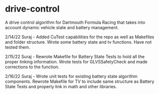 # drive-control
A drive control algorithm for Dartmouth Formula Racing that takes into account dynamic vehicle state and battery management.

2/14/22
Suraj - Added CuTest capabilities for the repo as well as Makefiles and folder structure. Wrote some battery state and tv functions. Have not tested them.

2/15/22
Suraj - Rewrote Makefile for Battery State Tests to hold all the proper linking information. Wrote tests for GLVSSafetyCheck and made corrections to the function.

2/16/22
Suraj - Wrote unit tests for existing battery state algorithm components. Rewrote Makefile for TV to include same structure as Battery State Tests and properly link in math and other libraries.
